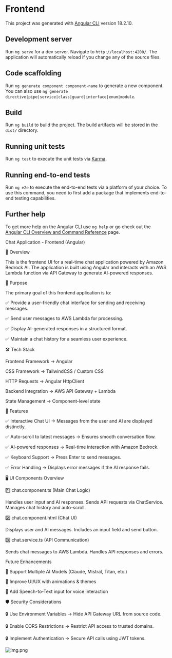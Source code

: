 # Frontend

This project was generated with [Angular CLI](https://github.com/angular/angular-cli) version 18.2.10.

## Development server

Run `ng serve` for a dev server. Navigate to `http://localhost:4200/`. The application will automatically reload if you change any of the source files.

## Code scaffolding

Run `ng generate component component-name` to generate a new component. You can also use `ng generate directive|pipe|service|class|guard|interface|enum|module`.

## Build

Run `ng build` to build the project. The build artifacts will be stored in the `dist/` directory.

## Running unit tests

Run `ng test` to execute the unit tests via [Karma](https://karma-runner.github.io).

## Running end-to-end tests

Run `ng e2e` to execute the end-to-end tests via a platform of your choice. To use this command, you need to first add a package that implements end-to-end testing capabilities.

## Further help

To get more help on the Angular CLI use `ng help` or go check out the [Angular CLI Overview and Command Reference](https://angular.dev/tools/cli) page.

Chat Application - Frontend (Angular)


📝 Overview

This is the frontend UI for a real-time chat application powered by Amazon Bedrock AI. The application is built using Angular and interacts with an AWS Lambda function via API Gateway to generate AI-powered responses.

🎯 Purpose

The primary goal of this frontend application is to:

✅ Provide a user-friendly chat interface for sending and receiving messages.

✅ Send user messages to AWS Lambda for processing.

✅ Display AI-generated responses in a structured format.

✅ Maintain a chat history for a seamless user experience.

🛠️ Tech Stack

Frontend Framework → Angular

CSS Framework → TailwindCSS / Custom CSS

HTTP Requests → Angular HttpClient

Backend Integration → AWS API Gateway + Lambda

State Management → Component-level state

📌 Features

✅ Interactive Chat UI → Messages from the user and AI are displayed distinctly.

✅ Auto-scroll to latest messages → Ensures smooth conversation flow.

✅ AI-powered responses → Real-time interaction with Amazon Bedrock.

✅ Keyboard Support → Press Enter to send messages.

✅ Error Handling → Displays error messages if the AI response fails.

🖥️ UI Components Overview

1️⃣ chat.component.ts (Main Chat Logic)

Handles user input and AI responses.
Sends API requests via ChatService.
Manages chat history and auto-scroll.

2️⃣ chat.component.html (Chat UI)

Displays user and AI messages.
Includes an input field and send button.

3️⃣ chat.service.ts (API Communication)

Sends chat messages to AWS Lambda.
Handles API responses and errors.


Future Enhancements

🔹 Support Multiple AI Models (Claude, Mistral, Titan, etc.)

🔹 Improve UI/UX with animations & themes

🔹 Add Speech-to-Text input for voice interaction


🛡️ Security Considerations

🔒 Use Environment Variables → Hide API Gateway URL from source code.

🔒 Enable CORS Restrictions → Restrict API access to trusted domains.

🔒 Implement Authentication → Secure API calls using JWT tokens.

![img.png](img.png)